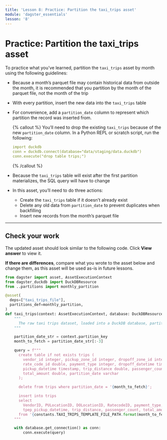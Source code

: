 ```yaml
---
title: 'Lesson 8: Practice: Partition the taxi_trips asset'
module: 'dagster_essentials'
lesson: '8'
---
```


# Practice: Partition the taxi_trips asset

To practice what you’ve learned, partition the `taxi_trips` asset by month using the following guidelines:

- Because a month’s parquet file may contain historical data from outside the month, it is recommended that you partition by the month of the parquet file, not the month of the trip

- With every partition, insert the new data into the `taxi_trips` table

- For convenience, add a `partition_date` column to represent which partition the record was inserted from. 

  {% callout %}
  You’ll need to drop the existing `taxi_trips` because of the new `partition_date` column. In a Python REPL or scratch script, run the following:

  ```yaml
  import duckdb
  conn = duckdb.connect(database="data/staging/data.duckdb")
  conn.execute("drop table trips;")
  ```
  {% /callout %}

- Because the `taxi_trips` table will exist after the first partition materializes, the SQL query will have to change

- In this asset, you’ll need to do three actions:
  - Create the `taxi_trips` table if it doesn’t already exist
  - Delete any old data from `partition_date` to prevent duplicates when backfilling
  - Insert new records from the month’s parquet file

---

## Check your work

The updated asset should look similar to the following code. Click **View answer** to view it.

**If there are differences**, compare what you wrote to the asset below and change them, as this asset will be used as-is in future lessons.

```python {% obfuscated="true" %}
from dagster import asset, AssetExecutionContext
from dagster_duckdb import DuckDBResource
from ..partitions import monthly_partition

@asset(
  deps=["taxi_trips_file"],
  partitions_def=monthly_partition,
)
def taxi_trips(context: AssetExecutionContext, database: DuckDBResource) -> None:
    """
      The raw taxi trips dataset, loaded into a DuckDB database, partitioned by month.
    """

    partition_date_str = context.partition_key
    month_to_fetch = partition_date_str[:-3]

    query = f"""
      create table if not exists trips (
        vendor_id integer, pickup_zone_id integer, dropoff_zone_id integer,
        rate_code_id double, payment_type integer, dropoff_datetime timestamp,
        pickup_datetime timestamp, trip_distance double, passenger_count double,
        total_amount double, partition_date varchar
      );

      delete from trips where partition_date = '{month_to_fetch}';

      insert into trips
      select
        VendorID, PULocationID, DOLocationID, RatecodeID, payment_type, tpep_dropoff_datetime,
        tpep_pickup_datetime, trip_distance, passenger_count, total_amount, '{month_to_fetch}' as partition_date
      from '{constants.TAXI_TRIPS_TEMPLATE_FILE_PATH.format(month_to_fetch)}';
    """

    with database.get_connection() as conn:
        conn.execute(query)
```
